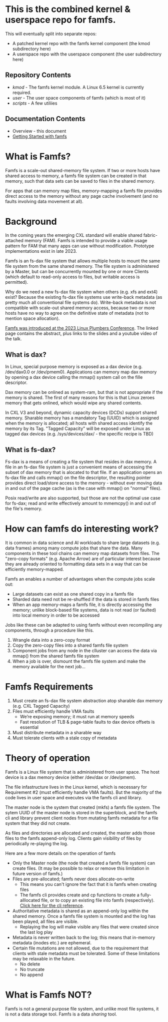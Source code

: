 
# This is the combined kernel & userspace repo for famfs.

This will eventually split into separate repos:
* A patched kernel repo with the famfs kernel component (the kmod subdirectory here)
* A userspace repo with the userspace component (the user subdirectory here)

## Repository Contents

* *kmod* - The famfs kernel module. A Linux 6.5 kernel is currently required.
* *user* - The user space components of famfs (which is most of it)
* *scripts* - A few utiliies

## Documentation Contents

* Overview - this document
* [Getting Started with famfs](user/getting-started.md)

# What is Famfs?

Famfs is a scale-out shared-memory file system. If two or more hosts have shared access
to memory, a famfs file system can be created in that memory, such that data sets can be
saved to files in the shared memory.

For apps that can memory map files, memory-mapping a famfs file provides direct access to
the memory without any page cache involvement (and no faults involving data movement at all).

# Background

In the coming years the emerging CXL standard will enable shared fabric-attached
memory (FAM). Famfs is intended to provide a viable usage pattern for FAM that many apps
can use without modification. Prototype implementations exist in late 2023.

Famfs is an fs-dax file system that allows multiple hosts to mount the same file system
from the same shared memory. The file system is administered by a Master, but can
be concurrently mounted by one or more Clients (which default to read-only access to files,
but writable access is permitted).

Why do we need a new fs-dax file system when others (e.g. xfs and ext4) exist? Because the existing
fs-dax file systems use write-back metadata (as pretty much all conventional file systems do).
Write-back metadata is not compatible with scale-out shared memory access, because two or more hosts
have no way to agree on the definitive state of metadata (not to mention space allocation).

[Famfs was introduced at the 2023 Linux Plumbers Conference](https://lpc.events/event/17/contributions/1455/).
The linked page contains the abstract, plus links to the slides and a
youtube video of the talk.

## What is dax?
In Linux, special purpose memory is exposed as a dax device (e.g. /dev/dax0.0 or /dev/pmem0).
Applications can memory map dax memory by opening a dax device calling the mmap() system call
on the fille descriptor.

Dax memory can be onlined as system-ram, but that is not appropriate if the memory is
shared. The first of many reasons for this is that Linux zeroes memory that gets onlined,
which would wipe any shared contents.

In CXL V3 and beyond, dynamic capacity devices (DCDs) support shared memory. Sharable memory
has a mandatory Tag (UUID) which is assigned when the memory is allocated;
all hosts with shared access identify the memory by its Tag.
"Tagged Capacity" will be exposed under Linux as tagged dax devices
(e.g. /sys/devices/dax/<tag> - the specific recipe is TBD)

## What is fs-dax?

Fs-dax is a means of creating a file system that resides in dax memory. A file in an fs-dax
file system is just a convenient means of accessing the subset of dax memory that is alocated
to that file. If an application opens an
fs-dax file and calls mmap() on the file descriptor, the resulting pointer provides direct
load/store access to the memory - without
ever moving data in and out of the page cache (as is the case with mmap() on "normal" files).

Posix read/write are also supported, but those are not the optimal use case for fs-dax;
read and write effectively amount to mmemcpy() in and out of the file's memory. 


# How can famfs do interesting work?

It is common in data science and AI workloads to share large datasets (e.g. data frames)
among many compute jobs that share the data. Many components in these tool chains can
memory map datasets from files. The "zero-copy formats" (e.g. Apache Arrow) are of 
particular interest because they are already oriented to formatting data sets in a way
that can be efficiently memory-mapped.

Famfs an enables a number of advantages when the compute jobs scale out:

* Large datasets can exist as one shared copy in a famfs file
* Sharded data need not be re-shuffled if the data is stored in famfs files
* When an app memory-maps a famfs file, it is directly accessing the memory;
  unlike block-based file systems, data is not read (or faulted) into local memory
  in order to be accessed

Jobs like these can be adapted to using famfs without even recompiling any components,
through a procedure like this.

1. Wrangle data into a zero-copy format
2. Copy the zero-copy files into a shared famfs file system
3. Component jobs from any node in the clluster can access the data via mmap() from the
   shared famfs file system
4. When a job is over, dismount the famfs file system and make the memory available for
   the next job...

# Famfs Requirements

1. Must create an fs-dax file system abstraction atop sharable dax memory
   (e.g. CXL Tagged Capacity)
2. Files must efficiently handle VMA faults
     - We’re exposing memory; it must run at memory speeds
     - Fast resolution of TLB & page-table faults to dax device offsets is essential
3. Must distribute metadata in a sharable way
4. Must tolerate clients with a stale copy of metadata

# Theory of operation

Famfs is a Linux file system that is administered from user space. The host device
is a dax memory device (either /dev/dax or /dev/pmem).

The file infastructure lives in the Linux kernel, which is necessary for Requirement #2
(must efficiently handle VMA faults). But the majority of the code lives in user space
and executes via the famfs cli and library.

The master node is the system that created (mkfs) a famfs file system. The sytem UUID of the
master node is stored in the superblock, and the famfs cli and library prevent client nodes
from mutating famfs metadata for a file system that they did not create.

As files and directories are allocated and created, the master adds those files to the
famfs append-only log. Clients gain visibility of files by periodically re-playing the
log.

Here are a few more details on the operation of famfs

* Only the Master node (the node that created a famfs file system) can create files.
  (It may be possible to relax or remove this limitation in future version of famfs.)
* Files are pre-allocated; famfs never does allocate-on-write
    - This means you can't ignore the fact that it is famfs when creating files
    - The famfs cli provides create and cp functions to create a fully-alllocated file,
      or to copy an existing file into famfs (respectively).
      [Click here for the cli reference](markdown/famfs-cli-reference.md).
* Authoritative metadata is shared as an append-only log within the shared memory. Once
  a famfs file system is mounted and the log has been played, all files are visible.
    - Replaying the log will make visible any files that were created since the last log play
* Metadata is never written back to the log; this means that in-memory metadata (inodes etc.)
  are ephemeral.
* Certain file mutations are not allowed, due to the requirement that clients with stale
  metadata must be tolerated. Some of these limitations may be relaxable in the future.
    - No delete
    - No truncate
    - No append

# What is Famfs NOT?

Famfs is not a general purpose file system, and unlike most file systems, it is not a data
storage tool. Famfs is a data *sharing* tool.

